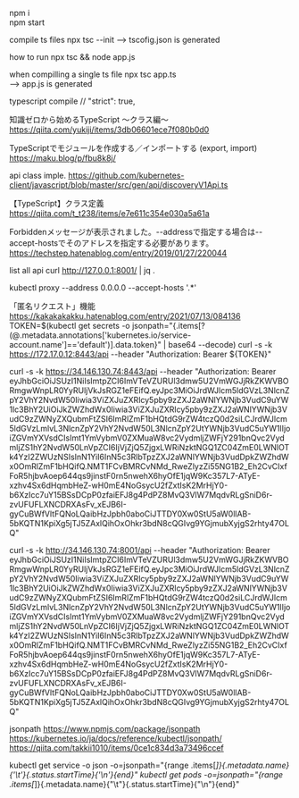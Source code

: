 npm i  
npm start  

compile ts files 
npx tsc --init
--> tscofig.json is generated

how to run
npx tsc && node app.js

when compilling a single ts file
npx tsc app.ts  
--> app.js is generated  

typescript compile
  // "strict": true,  


知識ゼロから始めるTypeScript 〜クラス編〜
https://qiita.com/yukiji/items/3db06601ece7f080b0d0

TypeScriptでモジュールを作成する／インポートする (export, import)
https://maku.blog/p/fbu8k8j/


api class imple.
https://github.com/kubernetes-client/javascript/blob/master/src/gen/api/discoveryV1Api.ts


【TypeScript】クラス定義
https://qiita.com/t_t238/items/e7e611c354e030a5a61a


Forbiddenメッセージが表示されました。--addressで指定する場合は--accept-hostsでそのアドレスを指定する必要があります。
https://techstep.hatenablog.com/entry/2019/01/27/220044

list all api
curl http://127.0.0.1:8001/ | jq .

kubectl proxy --address 0.0.0.0 --accept-hosts '.*'

「匿名リクエスト」機能
https://kakakakakku.hatenablog.com/entry/2021/07/13/084136
TOKEN=$(kubectl get secrets -o jsonpath="{.items[?(@.metadata.annotations['kubernetes\.io/service-account\.name']=='default')].data.token}" | base64 --decode)
curl -s -k https://172.17.0.12:8443/api --header "Authorization: Bearer ${TOKEN}"




curl -s -k https://34.146.130.74:8443/api --header "Authorization: Bearer eyJhbGciOiJSUzI1NiIsImtpZCI6ImVTeVZURUl3dmw5U2VmWGJjRkZKWVBORmgwWnpLR0YyRUljVkJsRGZ1eFEifQ.eyJpc3MiOiJrdWJlcm5ldGVzL3NlcnZpY2VhY2NvdW50Iiwia3ViZXJuZXRlcy5pby9zZXJ2aWNlYWNjb3VudC9uYW1lc3BhY2UiOiJkZWZhdWx0Iiwia3ViZXJuZXRlcy5pby9zZXJ2aWNlYWNjb3VudC9zZWNyZXQubmFtZSI6ImRlZmF1bHQtdG9rZW4tczQ0d2siLCJrdWJlcm5ldGVzLmlvL3NlcnZpY2VhY2NvdW50L3NlcnZpY2UtYWNjb3VudC5uYW1lIjoiZGVmYXVsdCIsImt1YmVybmV0ZXMuaW8vc2VydmljZWFjY291bnQvc2VydmljZS1hY2NvdW50LnVpZCI6IjVjZjQ5ZjgxLWRiNzktNGQ1ZC04ZmE0LWNlOTk4YzI2ZWUzNSIsInN1YiI6InN5c3RlbTpzZXJ2aWNlYWNjb3VudDpkZWZhdWx0OmRlZmF1bHQifQ.NMT1FCvBMRCvNMd_RweZlyzZi55NG1B2_Eh2CvCIxfFoR5hjbvAoep644qs9jinstF0rn5nwehX6hyOfE1jqW9Kc357L7-ATyE-xzhv4Sx6dHqmbHeZ-wH0mE4NoGsycU2fZxtIsK2MrHjY0-b6XzIcc7uY15BSsDCpP0zfaiEFJ8g4PdPZ8MvQ3VlW7MqdvRLgSniD6r-zvUFUFLXNCDRXAsFv_xEJB6I-gyCuBWfVltFQNoLQaibHzJpbh0aboCiJTTDY0Xw0StU5aW0llAB-5bKQTN1KpiXg5jTJ5ZAxlQihOxOhkr3bdN8cQGIvg9YGjmubXyjgS2rhty47OLQ"



curl -s -k http://34.146.130.74:8001/api --header "Authorization: Bearer eyJhbGciOiJSUzI1NiIsImtpZCI6ImVTeVZURUl3dmw5U2VmWGJjRkZKWVBORmgwWnpLR0YyRUljVkJsRGZ1eFEifQ.eyJpc3MiOiJrdWJlcm5ldGVzL3NlcnZpY2VhY2NvdW50Iiwia3ViZXJuZXRlcy5pby9zZXJ2aWNlYWNjb3VudC9uYW1lc3BhY2UiOiJkZWZhdWx0Iiwia3ViZXJuZXRlcy5pby9zZXJ2aWNlYWNjb3VudC9zZWNyZXQubmFtZSI6ImRlZmF1bHQtdG9rZW4tczQ0d2siLCJrdWJlcm5ldGVzLmlvL3NlcnZpY2VhY2NvdW50L3NlcnZpY2UtYWNjb3VudC5uYW1lIjoiZGVmYXVsdCIsImt1YmVybmV0ZXMuaW8vc2VydmljZWFjY291bnQvc2VydmljZS1hY2NvdW50LnVpZCI6IjVjZjQ5ZjgxLWRiNzktNGQ1ZC04ZmE0LWNlOTk4YzI2ZWUzNSIsInN1YiI6InN5c3RlbTpzZXJ2aWNlYWNjb3VudDpkZWZhdWx0OmRlZmF1bHQifQ.NMT1FCvBMRCvNMd_RweZlyzZi55NG1B2_Eh2CvCIxfFoR5hjbvAoep644qs9jinstF0rn5nwehX6hyOfE1jqW9Kc357L7-ATyE-xzhv4Sx6dHqmbHeZ-wH0mE4NoGsycU2fZxtIsK2MrHjY0-b6XzIcc7uY15BSsDCpP0zfaiEFJ8g4PdPZ8MvQ3VlW7MqdvRLgSniD6r-zvUFUFLXNCDRXAsFv_xEJB6I-gyCuBWfVltFQNoLQaibHzJpbh0aboCiJTTDY0Xw0StU5aW0llAB-5bKQTN1KpiXg5jTJ5ZAxlQihOxOhkr3bdN8cQGIvg9YGjmubXyjgS2rhty47OLQ"


jsonpath
https://www.npmjs.com/package/jsonpath
https://kubernetes.io/ja/docs/reference/kubectl/jsonpath/
https://qiita.com/takkii1010/items/0ce1c834d3a73496ccef

kubectl get service -o json -o=jsonpath="{range .items[*]}{.metadata.name}{'\t'}{.status.startTime}{'\n'}{end}"
kubectl get pods -o=jsonpath="{range .items[*]}{.metadata.name}{\"\t\"}{.status.startTime}{\"\n\"}{end}"